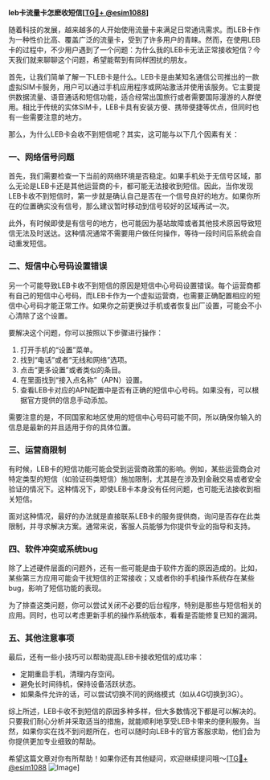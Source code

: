 **leb卡流量卡怎麽收短信[[TG💪+ @esim1088](https://t.me/s/esim1088)]**

随着科技的发展，越来越多的人开始使用流量卡来满足日常通讯需求。而LEB卡作为一种性价比高、覆盖广泛的流量卡，受到了许多用户的青睐。然而，在使用LEB卡的过程中，不少用户遇到了一个问题：为什么我的LEB卡无法正常接收短信？今天我们就来聊聊这个问题，希望能帮到有同样困扰的朋友。

首先，让我们简单了解一下LEB卡是什么。LEB卡是由某知名通信公司推出的一款虚拟SIM卡服务，用户可以通过手机应用程序或网站激活并使用该服务。它主要提供数据流量、语音通话和短信功能，适合经常出国旅行或者需要国际漫游的人群使用。相比于传统的实体SIM卡，LEB卡具有安装方便、携带便捷等优点，但同时也有一些需要注意的地方。

那么，为什么LEB卡会收不到短信呢？其实，这可能与以下几个因素有关：

### 一、网络信号问题

首先，我们需要检查一下当前的网络环境是否稳定。如果手机处于无信号区域，那么无论是LEB卡还是其他运营商的卡，都可能无法接收到短信。因此，当你发现LEB卡收不到短信时，第一步就是确认自己是否在一个信号良好的地方。如果你所在的位置确实没有信号，那么建议暂时移动到信号较好的区域再试一次。

此外，有时候即使是有信号的地方，也可能因为基站故障或者其他技术原因导致短信无法及时送达。这种情况通常不需要用户做任何操作，等待一段时间后系统会自动重发短信。

### 二、短信中心号码设置错误

另一个可能导致LEB卡收不到短信的原因是短信中心号码设置错误。每个运营商都有自己的短信中心号码，而LEB卡作为一个虚拟运营商，也需要正确配置相应的短信中心号码才能正常工作。如果你之前更换过手机或者恢复出厂设置，可能会不小心清除了这个设置。

要解决这个问题，你可以按照以下步骤进行操作：

1. 打开手机的“设置”菜单。
2. 找到“电话”或者“无线和网络”选项。
3. 点击“更多设置”或者类似的条目。
4. 在里面找到“接入点名称”（APN）设置。
5. 查看LEB卡对应的APN配置中是否有正确的短信中心号码。如果没有，可以根据官方提供的信息手动添加。

需要注意的是，不同国家和地区使用的短信中心号码可能不同，所以确保你输入的信息是最新的并且适用于你的具体位置。

### 三、运营商限制

有时候，LEB卡的短信功能可能会受到运营商政策的影响。例如，某些运营商会对特定类型的短信（如验证码类短信）施加限制，尤其是在涉及到金融交易或者安全验证的情况下。这种情况下，即使LEB卡本身没有任何问题，也可能无法接收到相关短信。

面对这种情况，最好的办法就是直接联系LEB卡的服务提供商，询问是否存在此类限制，并寻求解决方案。通常来说，客服人员能够为你提供专业的指导和支持。

### 四、软件冲突或系统bug

除了上述硬件层面的问题外，还有一些可能是由于软件方面的原因造成的。比如，某些第三方应用可能会干扰短信的正常接收；又或者你的手机操作系统存在某些bug，影响了短信功能的表现。

为了排查这类问题，你可以尝试关闭不必要的后台程序，特别是那些与短信相关的应用。同时，也可以考虑更新手机的操作系统版本，看看是否能修复已知的漏洞。

### 五、其他注意事项

最后，还有一些小技巧可以帮助提高LEB卡接收短信的成功率：

- 定期重启手机，清理内存空间。
- 避免长时间待机，保持设备活跃状态。
- 如果条件允许的话，可以尝试切换不同的网络模式（如从4G切换到3G）。

综上所述，LEB卡收不到短信的原因多种多样，但大多数情况下都是可以解决的。只要我们耐心分析并采取适当的措施，就能顺利地享受LEB卡带来的便利服务。当然，如果你实在找不到问题所在，也可以随时向LEB卡的官方客服求助，他们会为你提供更加专业细致的帮助。

希望这篇文章对你有所帮助！如果你还有其他疑问，欢迎继续提问哦～[[TG💪+ @esim1088](https://t.me/s/esim1088) ![Image](https://i.postimg.cc/4NQfJmqS/Snipaste-2025-05-13-00-14-12.png)]